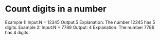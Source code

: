 # Count digits in a number
Example 1:
Input:N = 12345
Output:5
Explanation:  The number 12345 has 5 digits.
Example 2:
Input:N = 7789
Output: 4
Explanation: The number 7789 has 4 digits.